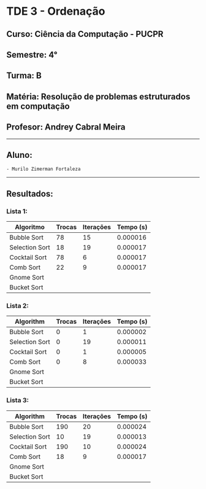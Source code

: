 # TDE 3 - Ordenação
## Curso: Ciência da Computação - PUCPR
## Semestre: 4°
## Turma: B 
## Matéria: Resolução de problemas estruturados em computação 
## Profesor: Andrey Cabral Meira
---
## Aluno:
	- Murilo Zimerman Fortaleza
---

## Resultados:

### Lista 1:

| Algoritmo      | Trocas | Iterações   | Tempo (s)|
|----------------|--------|-------------|----------|
| Bubble Sort    |    78  |      15     | 0.000016 |
| Selection Sort |    18  |      19     | 0.000017 |
| Cocktail Sort  |    78  |       6     | 0.000017 |
| Comb Sort      |    22  |       9     | 0.000017 |
| Gnome Sort     |        |             |          |
| Bucket Sort    |        |             |          |

### Lista 2:

| Algorithm      | Trocas | Iterações   | Tempo (s)|
|----------------|--------|-------------|----------|
| Bubble Sort    |    0   |       1     | 0.000002 |
| Selection Sort |    0   |      19     | 0.000011 |
| Cocktail Sort  |    0   |       1     | 0.000005 |
| Comb Sort      |    0   |       8     | 0.000033 |
| Gnome Sort     |        |             |          |
| Bucket Sort    |        |             |          |

### Lista 3:

| Algorithm      | Trocas | Iterações   | Tempo (s)|
|----------------|--------|-------------|----------|
| Bubble Sort    |  190   |      20     | 0.000024 |
| Selection Sort |   10   |      19     | 0.000013 |
| Cocktail Sort  |  190   |      10     | 0.000024 |
| Comb Sort      |   18   |       9     | 0.000017 |
| Gnome Sort     |        |             |          |
| Bucket Sort    |        |             |          |

